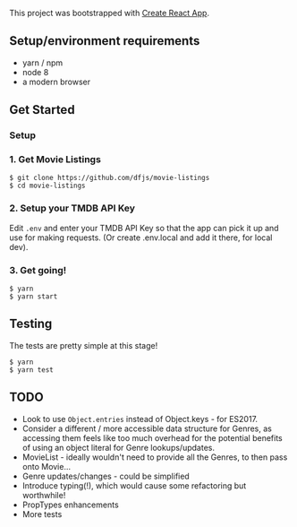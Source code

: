 This project was bootstrapped with [Create React App](https://github.com/facebookincubator/create-react-app).

## Setup/environment requirements

- yarn / npm
- node 8
- a modern browser


## Get Started

### Setup

### 1. Get Movie Listings

```
$ git clone https://github.com/dfjs/movie-listings
$ cd movie-listings
```

### 2. Setup your TMDB API Key

Edit `.env` and enter your TMDB API Key so that the app can pick it up and use for making requests.
(Or create .env.local and add it there, for local dev).

### 3. Get going!

```
$ yarn
$ yarn start
```

## Testing

The tests are pretty simple at this stage!

```
$ yarn
$ yarn test
```


## TODO

- Look to use `Object.entries` instead of Object.keys - for ES2017.
- Consider a different / more accessible data structure for Genres, as accessing them feels like too much overhead
  for the potential benefits of using an object literal for Genre lookups/updates.
- MovieList - ideally wouldn't need to provide all the Genres, to then pass onto Movie...
- Genre updates/changes - could be simplified
- Introduce typing(!), which would cause some refactoring but worthwhile!
- PropTypes enhancements
- More tests
